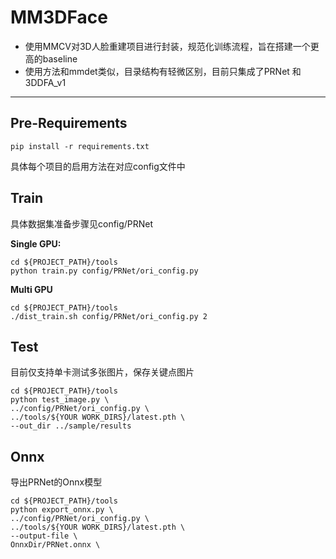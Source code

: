# MM3DFace

- 使用MMCV对3D人脸重建项目进行封装，规范化训练流程，旨在搭建一个更高的baseline
- 使用方法和mmdet类似，目录结构有轻微区别，目前只集成了PRNet 和 3DDFA_v1

----
##  Pre-Requirements 

```shell
pip install -r requirements.txt
```

具体每个项目的启用方法在对应config文件中

## Train

具体数据集准备步骤见config/PRNet

**Single GPU:**

```shell
cd ${PROJECT_PATH}/tools
python train.py config/PRNet/ori_config.py
```

**Multi GPU**

```shell
cd ${PROJECT_PATH}/tools
./dist_train.sh config/PRNet/ori_config.py 2
```

## Test

目前仅支持单卡测试多张图片，保存关键点图片

```shell
cd ${PROJECT_PATH}/tools
python test_image.py \
../config/PRNet/ori_config.py \
../tools/${YOUR WORK_DIRS}/latest.pth \
--out_dir ../sample/results
```

## Onnx

导出PRNet的Onnx模型

```shell
cd ${PROJECT_PATH}/tools
python export_onnx.py \
../config/PRNet/ori_config.py \
../tools/${YOUR WORK_DIRS}/latest.pth \
--output-file \
OnnxDir/PRNet.onnx \
```

